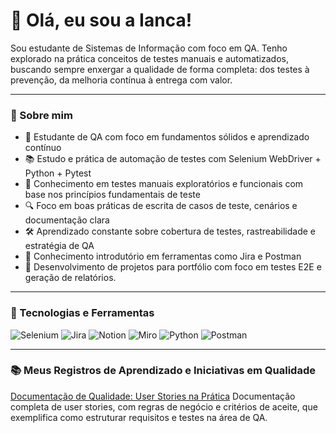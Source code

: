 # 💙 Olá, eu sou a Ianca!

Sou estudante de Sistemas de Informação com foco em QA. Tenho explorado na prática conceitos de testes manuais e automatizados, buscando sempre enxergar a qualidade de forma completa: dos testes à prevenção, da melhoria contínua à entrega com valor.

---

### 📝 Sobre mim

- 🧠 Estudante de QA com foco em fundamentos sólidos e aprendizado contínuo  
- 📚 Estudo e prática de automação de testes com Selenium WebDriver + Python + Pytest  
- 🧩 Conhecimento em testes manuais exploratórios e funcionais com base nos princípios fundamentais de teste  
- 🔍 Foco em boas práticas de escrita de casos de teste, cenários e documentação clara  
- 🛠️ Aprendizado constante sobre cobertura de testes, rastreabilidade e estratégia de QA  
- 📎 Conhecimento introdutório em ferramentas como Jira e Postman
- 🚀 Desenvolvimento de projetos para portfólio com foco em testes E2E e geração de relatórios.

---

### 🧰 Tecnologias e Ferramentas 

<p>
  <img alt="Selenium" src="https://img.shields.io/badge/Selenium-43B02A?style=for-the-badge&logo=selenium&logoColor=white" />
  <img alt="Jira" src="https://img.shields.io/badge/Jira-0052CC?style=for-the-badge&logo=jira&logoColor=white" />
  <img alt="Notion" src="https://img.shields.io/badge/Notion-000000?style=for-the-badge&logo=notion&logoColor=white" />
  <img alt="Miro" src="https://img.shields.io/badge/Miro-050038?style=for-the-badge&logo=miro&logoColor=white" />
  <img alt="Python" src="https://img.shields.io/badge/Python-3776AB?style=for-the-badge&logo=python&logoColor=white" />
  <img alt="Postman" src="https://img.shields.io/badge/Postman-FF6C37?style=for-the-badge&logo=postman&logoColor=white" />
</p>

---

### 📚 Meus Registros de Aprendizado e Iniciativas em Qualidade

[Documentação de Qualidade: User Stories na Prática](https://github.com/Ianca-del-cantone/user-story/blob/main/README.md#-documenta%C3%A7%C3%A3o-de-qualidade-user-stories-na-pr%C3%A1tica)
Documentação completa de user stories, com regras de negócio e critérios de aceite, que exemplifica como estruturar requisitos e testes na área de QA.







